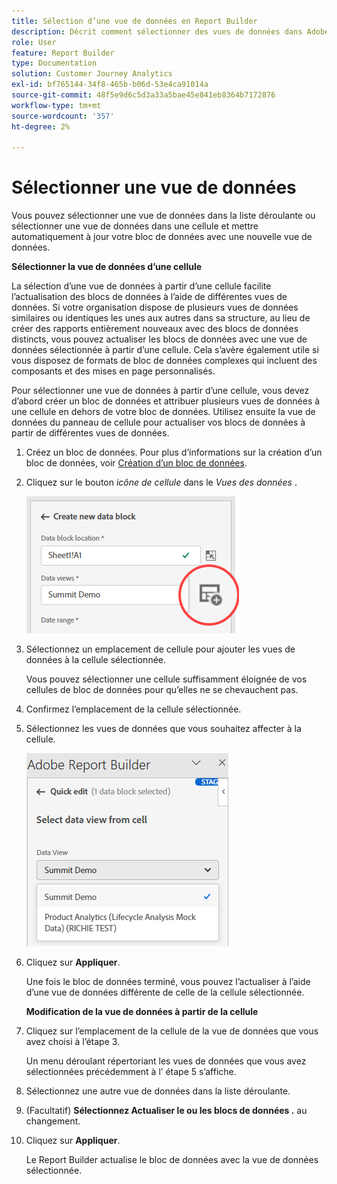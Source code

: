 ```yaml
---
title: Sélection d’une vue de données en Report Builder
description: Décrit comment sélectionner des vues de données dans Adobe Report Builder
role: User
feature: Report Builder
type: Documentation
solution: Customer Journey Analytics
exl-id: bf765144-34f8-465b-b06d-53e4ca91014a
source-git-commit: 48f5e9d6c5d3a33a5bae45e841eb8364b7172876
workflow-type: tm+mt
source-wordcount: '357'
ht-degree: 2%

---
```


# Sélectionner une vue de données

Vous pouvez sélectionner une vue de données dans la liste déroulante ou sélectionner une vue de données dans une cellule et mettre automatiquement à jour votre bloc de données avec une nouvelle vue de données.

**Sélectionner la vue de données d’une cellule**

La sélection d’une vue de données à partir d’une cellule facilite l’actualisation des blocs de données à l’aide de différentes vues de données. Si votre organisation dispose de plusieurs vues de données similaires ou identiques les unes aux autres dans sa structure, au lieu de créer des rapports entièrement nouveaux avec des blocs de données distincts, vous pouvez actualiser les blocs de données avec une vue de données sélectionnée à partir d’une cellule. Cela s’avère également utile si vous disposez de formats de bloc de données complexes qui incluent des composants et des mises en page personnalisés.

Pour sélectionner une vue de données à partir d’une cellule, vous devez d’abord créer un bloc de données et attribuer plusieurs vues de données à une cellule en dehors de votre bloc de données. Utilisez ensuite la vue de données du panneau de cellule pour actualiser vos blocs de données à partir de différentes vues de données.

1. Créez un bloc de données.
Pour plus d’informations sur la création d’un bloc de données, voir [Création d’un bloc de données](/help/report-builder/create-a-data-block.md).

1. Cliquez sur le bouton *icône de cellule* dans le *Vues des données* .

   ![Créez une nouvelle fenêtre de bloc de données avec l’icône de cellule mise en surbrillance.](/help/report-builder/assets/cell-icon.png)

1. Sélectionnez un emplacement de cellule pour ajouter les vues de données à la cellule sélectionnée.

   Vous pouvez sélectionner une cellule suffisamment éloignée de vos cellules de bloc de données pour qu’elles ne se chevauchent pas.

1. Confirmez l’emplacement de la cellule sélectionnée.

1. Sélectionnez les vues de données que vous souhaitez affecter à la cellule.

   ![Report Builder : volet d’édition rapide affichant les vues Sélectionner les données.](/help/report-builder/assets/select-data-view.png)

1. Cliquez sur **Appliquer**.

   Une fois le bloc de données terminé, vous pouvez l’actualiser à l’aide d’une vue de données différente de celle de la cellule sélectionnée.

   **Modification de la vue de données à partir de la cellule**

1. Cliquez sur l’emplacement de la cellule de la vue de données que vous avez choisi à l’étape 3.

   Un menu déroulant répertoriant les vues de données que vous avez sélectionnées précédemment à l’ étape 5 s’affiche.

1. Sélectionnez une autre vue de données dans la liste déroulante.

1. (Facultatif) **Sélectionnez Actualiser le ou les blocs de données .** au changement.

1. Cliquez sur **Appliquer**.

   Le Report Builder actualise le bloc de données avec la vue de données sélectionnée.
